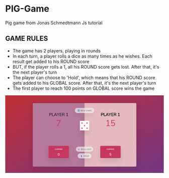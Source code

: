 # PIG-Game 
Pig game from Jonas Schmedtmann Js tutorial

## GAME RULES 

- The game has 2 players, playing in rounds
- In each turn, a player rolls a dice as many times as he wishes. Each result get added to his ROUND score
- BUT, if the player rolls a 1, all his ROUND score gets lost. After that, it's the next player's turn
- The player can choose to 'Hold', which means that his ROUND score gets added to his GLOBAL score. After that, it's the next player's turn
- The first player to reach 100 points on GLOBAL score wins the game


![image of the game](https://raw.githubusercontent.com/aditya-jindal/pigGame/main/images/game.png)
